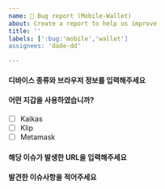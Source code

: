 ```yaml
---
name: 🐛 Bug report (Mobile-Wallet)
about: Create a report to help us improve
title: ''
labels: [':bug:'mobile','wallet']
assignees: 'dade-dd'

---
```


#### 디바이스 종류와 브라우저 정보를 입력해주세요

<!-- 
ex) IphoneSE2-Safari
-->


#### 어떤 지갑을 사용하였습니까?
- [ ] Kaikas
- [ ] Klip
- [ ] Metamask
<!-- ex)
- [ ] Kaikas
- [ ] Klip
- [X] Metamask
-->


#### 해당 이슈가 발생한 URL을 입력해주세요
<!-- 
ex) https://klaybay.io/games
-->


#### 발견한 이슈사항을 적어주세요
<!-- (이미 고쳐졌을 수 있습니다. On a Mac 이라면 Shift+Command+R로 새로 고침후에 재시도해도 동일한 현상이 발생하는지 확인해주세요.) -->

<!-- 재연을 위한 순서대로 결과까지 알려주시고, 기대하는 작동 결과를 알려주면 더 좋습니다.   -->

